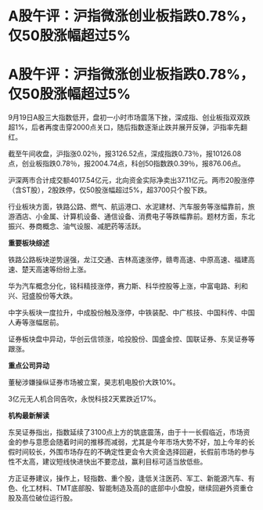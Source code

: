 # A股午评：沪指微涨创业板指跌0.78%，仅50股涨幅超过5%

# A股午评：沪指微涨创业板指跌0.78%，仅50股涨幅超过5%

9月19日A股三大指数低开，盘初一小时市场震荡下挫，深成指、创业板指双双跌超1%，后者再度击穿2000点关口，随后指数逐渐止跌并展开反弹，沪指率先翻红。

截至午间收盘，沪指涨0.02％，报3126.52点，深成指跌0.73％，报10126.08点，创业板指跌0.78％，报2004.74点，科创50指数跌0.39％，报876.06点。

沪深两市合计成交额4017.54亿元，北向资金实际净卖出37.11亿元。两市20股涨停（含ST股），2股跌停，仅50股涨幅超过5%，超3700只个股下跌。

行业板块方面，铁路公路、燃气、航运港口、水泥建材、汽车服务等涨幅靠前，旅游酒店、小金属、计算机设备、通信设备、消费电子等跌幅靠前。题材方面，东北振兴、券商概念、油气设服、减肥药等活跃。

**重要板块综述**

铁路公路板块逆势逞强，龙江交通、吉林高速涨停，赣粤高速、中原高速、福建高速、楚天高速等纷纷上涨。

华为汽车概念分化，铭科精技涨停，赛力斯、科华控股等上涨，中富电路、利和兴、冠盛股份等大跌。

中字头板块一度拉升，中成股份触及涨停，中铁装配、中广核技、中国科传、中国人寿等涨幅居前。

证券板块盘中异动，华创云信领涨，哈投股份、国盛金控、国联证券、东吴证券等跟涨。

**重点公司异动**

董秘涉嫌操纵证券市场被立案，昊志机电股价大跌10%。

3亿元无人机合同告吹，永悦科技2天累跌近17%。

**机构最新解读**

东吴证券指出，指数延续了3100点上方的筑底震荡，由于十一长假临近，市场资金的参与意愿会随着时间的推移而减弱，尤其是今年市场大势不好，加上今年的长假时间较长，外围市场存在的不确定性更会令大资金选择回避，长假前市场的参与性不太高，建议短线快进快出不要恋战，赢利目标可适当放低些。

方正证券建议，操作上，轻指数、重个股，逢低关注医药、军工、新能源汽车、有色、化工材料、TMT底部股、智能制造及高β的底部中小盘股，继续回避外资重仓股及高位破位运行股。

